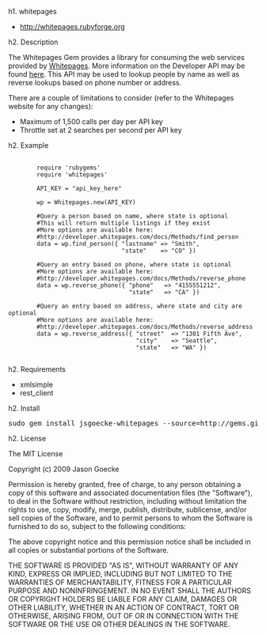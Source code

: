 h1. whitepages

* http://whitepages.rubyforge.org

h2. Description

The Whitepages Gem provides a library for consuming the web services provided by <a href="http://www.whitepages.com">Whitepages</a>. More information on the Developer API may be found <a href="http://developer.whitepages.com/">here</a>. This API may be used to lookup people by name as well as reverse lookups based on phone number or address.

There are a couple of limitations to consider (refer to the Whitepages website for any changes):

* Maximum of 1,500 calls per day per API key
* Throttle set at 2 searches per second per API key

h2. Example

<pre>
	<code>
		require 'rubygems'
		require 'whitepages'
		
		API_KEY = "api_key_here"
		
		wp = Whitepages.new(API_KEY)

		#Query a person based on name, where state is optional
		#This will return multiple listings if they exist
		#More options are available here: 
		#http://developer.whitepages.com/docs/Methods/find_person
		data = wp.find_person({ "lastname" => "Smith", 
		                        "state"    => "CO" })

		#Query an entry based on phone, where state is optional
		#More options are available here:
		#http://developer.whitepages.com/docs/Methods/reverse_phone
		data = wp.reverse_phone({ "phone"   => "4155551212", 
		                          "state"   => "CA" })

		#Query an entry based on address, where state and city are optional
		#More options are available here:
		#http://developer.whitepages.com/docs/Methods/reverse_address
		data = wp.reverse_address({ "street"  => "1301 Fifth Ave", 
		                            "city"    => "Seattle",
		                            "state"   => "WA" })
    </code>
</pre>

h2. Requirements

* xmlsimple 
* rest_client

h2. Install

<pre>sudo gem install jsgoecke-whitepages --source=http://gems.github.com/</pre>

h2. License

The MIT License
 
Copyright (c) 2009 Jason Goecke
 
Permission is hereby granted, free of charge, to any person obtaining a copy
of this software and associated documentation files (the "Software"), to deal
in the Software without restriction, including without limitation the rights
to use, copy, modify, merge, publish, distribute, sublicense, and/or sell
copies of the Software, and to permit persons to whom the Software is
furnished to do so, subject to the following conditions:
 
The above copyright notice and this permission notice shall be included in
all copies or substantial portions of the Software.
 
THE SOFTWARE IS PROVIDED "AS IS", WITHOUT WARRANTY OF ANY KIND, EXPRESS OR
IMPLIED, INCLUDING BUT NOT LIMITED TO THE WARRANTIES OF MERCHANTABILITY,
FITNESS FOR A PARTICULAR PURPOSE AND NONINFRINGEMENT. IN NO EVENT SHALL THE
AUTHORS OR COPYRIGHT HOLDERS BE LIABLE FOR ANY CLAIM, DAMAGES OR OTHER
LIABILITY, WHETHER IN AN ACTION OF CONTRACT, TORT OR OTHERWISE, ARISING FROM,
OUT OF OR IN CONNECTION WITH THE SOFTWARE OR THE USE OR OTHER DEALINGS IN
THE SOFTWARE.